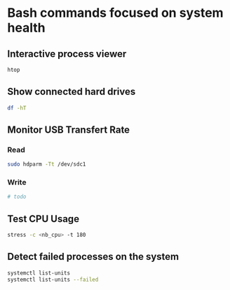# Bash commands focused on system health

## Interactive process viewer
```bash
htop
```

## Show connected hard drives
```bash
df -hT
```

## Monitor USB Transfert Rate
### Read
```bash
sudo hdparm -Tt /dev/sdc1
```

### Write
```bash
# todo
```

## Test CPU Usage
```bash
stress -c <nb_cpu> -t 180
```

## Detect failed processes on the system
```bash
systemctl list-units
systemctl list-units --failed
```
